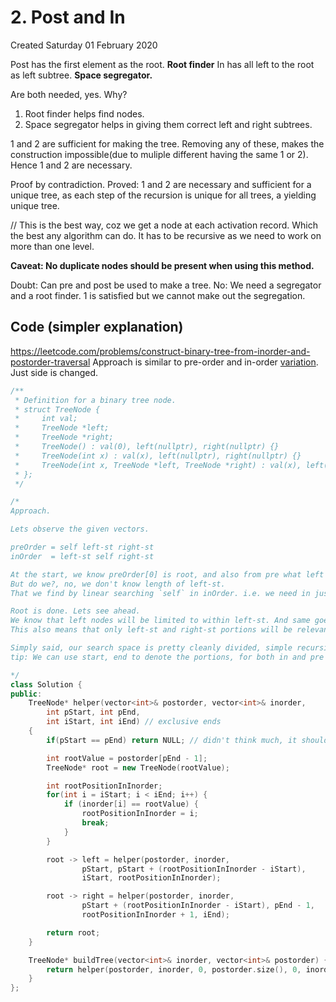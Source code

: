 # 2. Post and In
Created Saturday 01 February 2020

Post has the first element as the root. **Root finder**
In has all left to the root as left subtree. **Space segregator.**

Are both needed, yes. Why?

1. Root finder helps find nodes.
2. Space segregator helps in giving them correct left and right subtrees.

1 and 2 are sufficient for making the tree.
Removing any of these, makes the construction impossible(due to muliple different having the same 1 or 2). 
Hence 1 and 2 are necessary.

Proof by contradiction.
Proved: 1 and 2 are necessary and sufficient for a unique tree, as each step of the recursion is unique for all trees, a yielding unique tree. 

// This is the best way, coz we get a node at each activation record. Which the best any algorithm can do. It has to be recursive as we need to work on more than one level.

**Caveat: No duplicate nodes should be present when using this method.**

Doubt: Can pre and post be used to make a tree.
No: We need a segregator and a root finder.
1 is satisfied but we cannot make out the segregation.


## Code (simpler explanation)
https://leetcode.com/problems/construct-binary-tree-from-inorder-and-postorder-traversal
Approach is similar to pre-order and in-order [variation](1._Pre_and_In/0_index.md#Code). Just side is changed.
```cpp
/**
 * Definition for a binary tree node.
 * struct TreeNode {
 *     int val;
 *     TreeNode *left;
 *     TreeNode *right;
 *     TreeNode() : val(0), left(nullptr), right(nullptr) {}
 *     TreeNode(int x) : val(x), left(nullptr), right(nullptr) {}
 *     TreeNode(int x, TreeNode *left, TreeNode *right) : val(x), left(left), right(right) {}
 * };
 */

/*
Approach.

Lets observe the given vectors.

preOrder = self left-st right-st
inOrder  = left-st self right-st

At the start, we know preOrder[0] is root, and also from pre what left and right subtrees are.
But do we?, no, we don't know length of left-st.
That we find by linear searching `self` in inOrder. i.e. we need in just for finding the length of left subtree.

Root is done. Lets see ahead.
We know that left nodes will be limited to within left-st. And same goes for right nodes for right-st.
This also means that only left-st and right-st portions will be relevant for each side, respectively.

Simply said, our search space is pretty cleanly divided, simple recursion should be enough. 
tip: We can use start, end to denote the portions, for both in and pre travs.

*/
class Solution {
public:
    TreeNode* helper(vector<int>& postorder, vector<int>& inorder, 
	    int pStart, int pEnd, 
	    int iStart, int iEnd) // exclusive ends
	{
        if(pStart == pEnd) return NULL; // didn't think much, it should be this

        int rootValue = postorder[pEnd - 1];
        TreeNode* root = new TreeNode(rootValue);

        int rootPositionInInorder;
        for(int i = iStart; i < iEnd; i++) {
            if (inorder[i] == rootValue) {
                rootPositionInInorder = i;
                break;
            }
        }

        root -> left = helper(postorder, inorder, 
                pStart, pStart + (rootPositionInInorder - iStart),
                iStart, rootPositionInInorder);

        root -> right = helper(postorder, inorder, 
                pStart + (rootPositionInInorder - iStart), pEnd - 1, 
                rootPositionInInorder + 1, iEnd);

        return root;
    }

    TreeNode* buildTree(vector<int>& inorder, vector<int>& postorder) {
        return helper(postorder, inorder, 0, postorder.size(), 0, inorder.size());   
    }
};
```